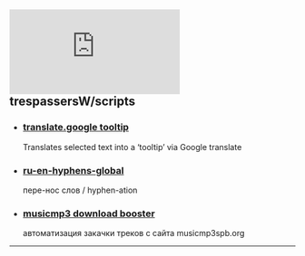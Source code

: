 ## ![userpic](http://www.gravatar.com/avatar.php?gravatar_id=246ad038867ce5be11bb72af73e36001&r=PG&s=60&default=identicon) trespassersW/scripts

* ### [translate.google tooltip](show/translate.google_tooltip.md) 

  Translates selected text into a ‘tooltip’ via Google translate 

* ### [ru-en-hyphens-global](show/ru-en-hyphens-global.md)

  пере-нос слов / hyphen-ation

* ### [musicmp3 download booster](show/musicmp3_download_booster.md)

   автоматизация закачки треков с сайта musicmp3spb.org
  
----
